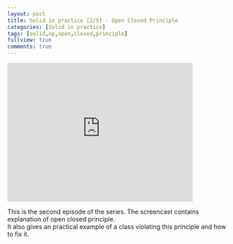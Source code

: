 ```yaml
---
layout: post
title: Solid in practice [2/5] - Open Closed Principle
categories: [Solid in practice]
tags: [solid,op,open,closed,principle]
fullview: true
comments: true
---
```


<iframe width="420" height="315" src="https://www.youtube.com/embed/Ia340JN3ZS4" frameborder="0" allowfullscreen></iframe>

This is the second episode of the series. The screencast contains explanation of open closed principle.  
It also gives an practical example of a class violating this principle and how to fix it.


